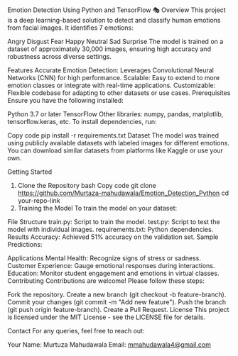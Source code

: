 Emotion Detection Using Python and TensorFlow 🎭
Overview
This project is a deep learning-based solution to detect and classify human emotions from facial images. It identifies 7 emotions:

Angry
Disgust
Fear
Happy
Neutral
Sad
Surprise
The model is trained on a dataset of approximately 30,000 images, ensuring high accuracy and robustness across diverse settings.

Features
Accurate Emotion Detection: Leverages Convolutional Neural Networks (CNN) for high performance.
Scalable: Easy to extend to more emotion classes or integrate with real-time applications.
Customizable: Flexible codebase for adapting to other datasets or use cases.
Prerequisites
Ensure you have the following installed:

Python 3.7 or later
TensorFlow 
Other libraries: numpy, pandas, matplotlib, tensorflow.keras, etc.
To install dependencies, run:

Copy code
pip install -r requirements.txt
Dataset
The model was trained using publicly available datasets with labeled images for different emotions. You can download similar datasets from platforms like Kaggle or use your own.

Getting Started
1. Clone the Repository
bash
Copy code
git clone https://github.com/Murtaza-mahudawala/Emotion_Detection_Python
cd your-repo-link
2. Training the Model
To train the model on your dataset:

File Structure
train.py: Script to train the model.
test.py: Script to test the model with individual images.
requirements.txt: Python dependencies.
Results
Accuracy: Achieved 51% accuracy on the validation set.
Sample Predictions:

Applications
Mental Health: Recognize signs of stress or sadness.
Customer Experience: Gauge emotional responses during interactions.
Education: Monitor student engagement and emotions in virtual classes.
Contributing
Contributions are welcome! Please follow these steps:

Fork the repository.
Create a new branch (git checkout -b feature-branch).
Commit your changes (git commit -m "Add new feature").
Push the branch (git push origin feature-branch).
Create a Pull Request.
License
This project is licensed under the MIT License - see the LICENSE file for details.

Contact
For any queries, feel free to reach out:

Your Name: Murtuza Mahudawala
Email: mmahudawala4@gmail.com
